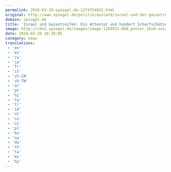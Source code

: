 ```yaml
---
permalink: 2018-03-29-spiegel.de-1274754921.html
original: http://www.spiegel.de/politik/ausland/israel-und-der-gazastreifen-scharmuetzel-und-scharfschuetzen-a-1200347.html#ref=rss
domain: spiegel.de
title: 'Israel und Gazastreifen: Ein Attentat und hundert Scharfschützen - SPIEGEL ONLINE - Politik'
image: http://cdn2.spiegel.de/images/image-1269551-860_poster_16x9-xxur-1269551.jpg
date: 2018-03-29 16:39:05
category: news
translations: 
 - 'en'
 - 'es'
 - 'ru'
 - 'ja'
 - 'fr'
 - 'it'
 - 'zh-CN'
 - 'zh-TW'
 - 'ar'
 - 'pt'
 - 'hi'
 - 'fa'
 - 'tr'
 - 'id'
 - 'nl'
 - 'sv'
 - 'vi'
 - 'pl'
 - 'ko'
 - 'no'
 - 'da'
 - 'th'
 - 'ta'
 - 'ms'
 - 'hy'
---
```


